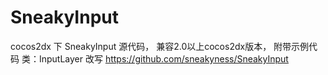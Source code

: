 SneakyInput
===========

cocos2dx 下 SneakyInput 源代码， 兼容2.0以上cocos2dx版本，   附带示例代码  类：InputLayer                                           改写 https://github.com/sneakyness/SneakyInput       
